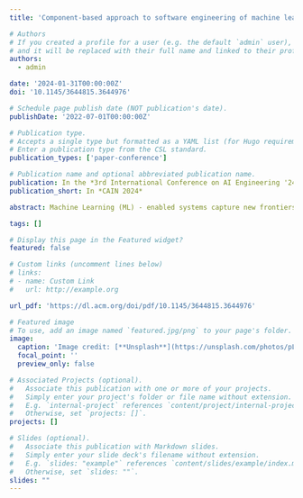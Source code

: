 ```yaml
---
title: 'Component-based approach to software engineering of machine learning-enabled systems'

# Authors
# If you created a profile for a user (e.g. the default `admin` user), write the username (folder name) here
# and it will be replaced with their full name and linked to their profile.
authors:
  - admin

date: '2024-01-31T00:00:00Z'
doi: '10.1145/3644815.3644976'

# Schedule page publish date (NOT publication's date).
publishDate: '2022-07-01T00:00:00Z'

# Publication type.
# Accepts a single type but formatted as a YAML list (for Hugo requirements).
# Enter a publication type from the CSL standard.
publication_types: ['paper-conference']

# Publication name and optional abbreviated publication name.
publication: In the *3rd International Conference on AI Engineering '24*
publication_short: In *CAIN 2024*

abstract: Machine Learning (ML) - enabled systems capture new frontiers of industrial use. The development of such systems is becoming a priority course for many vendors due to the unique capabilities of Artificial Intelligence (AI) techniques. The current trend today is to integrate ML functionality into complex systems as architectural components. There are a lot of relevant challenges associated with this strategy in terms of the overall system architecture and in the context of development workflow (MLOps). The probabilistic nature, crucial dependency on data, and work in an environment of high uncertainty do not allow software engineers to apply tradi- tional software development methodologies. As a result, there is a community request to systematize the most relevant experience in building software architectures with ML components, to create new approaches to organizing the process of developing ML-enabled systems, and to build new models for assessing the system qual- ity. Our research contributes to all mentioned directions and aims to create a methodology for the efficient implementation of ML- enabled software and AI components. The results of the research can be used in the design and development in industrial settings, as well as a basis for further studies in the research field, which is of both practical and scientific value.

tags: []

# Display this page in the Featured widget?
featured: false

# Custom links (uncomment lines below)
# links:
# - name: Custom Link
#   url: http://example.org

url_pdf: 'https://dl.acm.org/doi/pdf/10.1145/3644815.3644976'

# Featured image
# To use, add an image named `featured.jpg/png` to your page's folder.
image:
  caption: 'Image credit: [**Unsplash**](https://unsplash.com/photos/pLCdAaMFLTE)'
  focal_point: ''
  preview_only: false

# Associated Projects (optional).
#   Associate this publication with one or more of your projects.
#   Simply enter your project's folder or file name without extension.
#   E.g. `internal-project` references `content/project/internal-project/index.md`.
#   Otherwise, set `projects: []`.
projects: []

# Slides (optional).
#   Associate this publication with Markdown slides.
#   Simply enter your slide deck's filename without extension.
#   E.g. `slides: "example"` references `content/slides/example/index.md`.
#   Otherwise, set `slides: ""`.
slides: ""
---
```

